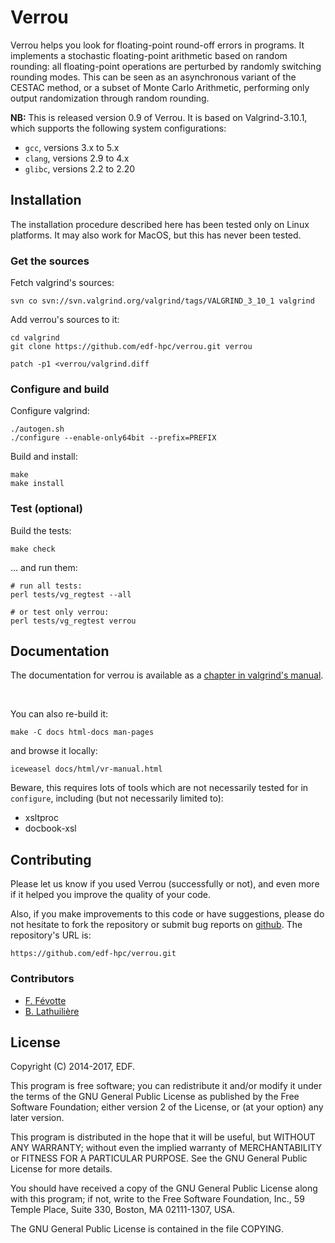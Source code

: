# Verrou

Verrou helps you look for floating-point round-off errors in programs. It
implements a stochastic floating-point arithmetic based on random rounding: all
floating-point operations are perturbed by randomly switching rounding
modes. This can be seen as an asynchronous variant of the CESTAC method, or a
subset of Monte Carlo Arithmetic, performing only output randomization through
random rounding.

**NB:** This is released version 0.9 of Verrou. It is based on Valgrind-3.10.1,
which supports the following system configurations:

- `gcc`, versions 3.x to 5.x
- `clang`, versions 2.9 to 4.x
- `glibc`, versions 2.2 to 2.20


## Installation

The installation procedure described here has been tested only on Linux
platforms. It may also work for MacOS, but this has never been tested.


### Get the sources

Fetch valgrind's sources:

    svn co svn://svn.valgrind.org/valgrind/tags/VALGRIND_3_10_1 valgrind


Add verrou's sources to it:

    cd valgrind
    git clone https://github.com/edf-hpc/verrou.git verrou

    patch -p1 <verrou/valgrind.diff


### Configure and build

Configure valgrind:

    ./autogen.sh
    ./configure --enable-only64bit --prefix=PREFIX

Build and install:

    make
    make install


### Test (optional)

Build the tests:

    make check

... and run them:

    # run all tests:
    perl tests/vg_regtest --all

    # or test only verrou:
    perl tests/vg_regtest verrou


## Documentation

The documentation for verrou is available as a
[chapter in valgrind's manual](//edf-hpc.github.com/verrou/vr-manual.html).

<p>&nbsp;</p>

You can also re-build it:

    make -C docs html-docs man-pages

and browse it locally:

    iceweasel docs/html/vr-manual.html


Beware, this requires lots of tools which are not necessarily tested for in
`configure`, including (but not necessarily limited to):

  - xsltproc
  - docbook-xsl


## Contributing

Please let us know if you used Verrou (successfully or not), and even more if it
helped you improve the quality of your code.

Also, if you make improvements to this code or have suggestions, please do not
hesitate to fork the repository or submit bug reports on
[github](https://github.com/edf-hpc/verrou). The repository's URL is:

    https://github.com/edf-hpc/verrou.git


### Contributors

- [F. Févotte](https://github.com/ffevotte)
- [B. Lathuilière](https://github.com/lathuili)



## License

Copyright (C) 2014-2017, EDF.

This program is free software; you can redistribute it and/or modify it under
the terms of the GNU General Public License as published by the Free Software
Foundation; either version 2 of the License, or (at your option) any later
version.

This program is distributed in the hope that it will be useful, but WITHOUT ANY
WARRANTY; without even the implied warranty of MERCHANTABILITY or FITNESS FOR A
PARTICULAR PURPOSE.  See the GNU General Public License for more details.

You should have received a copy of the GNU General Public License along with
this program; if not, write to the Free Software Foundation, Inc., 59 Temple
Place, Suite 330, Boston, MA 02111-1307, USA.

The GNU General Public License is contained in the file COPYING.
